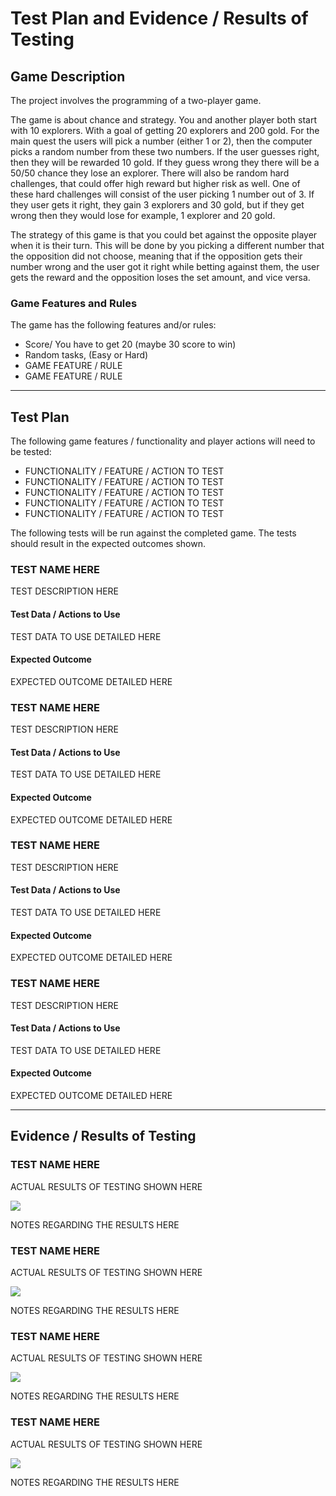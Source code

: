 # Test Plan and Evidence / Results of Testing

## Game Description

The project involves the programming of a two-player game.

The game is about chance and strategy. You and another player both start with 10 explorers. 
With a goal of getting 20 explorers and 200 gold.
For the main quest the users will pick a number (either 1 or 2), 
then the computer picks a random number from these two numbers.
If the user guesses right, then they will be rewarded 10 gold. 
If they guess wrong they there will be a 50/50 chance they lose an explorer.
There will also be random hard challenges, that could offer high reward but higher risk as well. 
One of these hard challenges will consist of the user picking 1 number out of 3. 
If they user gets it right, they gain 3 explorers and 30 gold, but if they get wrong then they would lose for example, 1 explorer and 20 gold.

The strategy of this game is that you could bet against the opposite player when it is their turn.
This will be done by you picking a different number that the opposition did not choose, 
meaning that if the opposition gets their number wrong and the user got it right while betting against them, 
the user gets the reward and the opposition loses the set amount, and vice versa.

### Game Features and Rules

The game has the following features and/or rules:

- Score/ You have to get 20 (maybe 30 score to win)
- Random tasks, (Easy or Hard)
- GAME FEATURE / RULE
- GAME FEATURE / RULE

---

## Test Plan

The following game features / functionality and player actions will need to be tested:

- FUNCTIONALITY / FEATURE / ACTION TO TEST
- FUNCTIONALITY / FEATURE / ACTION TO TEST
- FUNCTIONALITY / FEATURE / ACTION TO TEST
- FUNCTIONALITY / FEATURE / ACTION TO TEST
- FUNCTIONALITY / FEATURE / ACTION TO TEST

The following tests will be run against the completed game. The tests should result in the expected outcomes shown.


### TEST NAME HERE

TEST DESCRIPTION HERE

#### Test Data / Actions to Use

TEST DATA TO USE DETAILED HERE

#### Expected Outcome

EXPECTED OUTCOME DETAILED HERE


### TEST NAME HERE

TEST DESCRIPTION HERE

#### Test Data / Actions to Use

TEST DATA TO USE DETAILED HERE

#### Expected Outcome

EXPECTED OUTCOME DETAILED HERE


### TEST NAME HERE

TEST DESCRIPTION HERE

#### Test Data / Actions to Use

TEST DATA TO USE DETAILED HERE

#### Expected Outcome

EXPECTED OUTCOME DETAILED HERE


### TEST NAME HERE

TEST DESCRIPTION HERE

#### Test Data / Actions to Use

TEST DATA TO USE DETAILED HERE

#### Expected Outcome

EXPECTED OUTCOME DETAILED HERE


---


## Evidence / Results of Testing

### TEST NAME HERE

ACTUAL RESULTS OF TESTING SHOWN HERE

![](images/placeholder.jpg)

NOTES REGARDING THE RESULTS HERE


### TEST NAME HERE

ACTUAL RESULTS OF TESTING SHOWN HERE

![](images/placeholder.jpg)

NOTES REGARDING THE RESULTS HERE


### TEST NAME HERE

ACTUAL RESULTS OF TESTING SHOWN HERE

![](images/placeholder.jpg)

NOTES REGARDING THE RESULTS HERE


### TEST NAME HERE

ACTUAL RESULTS OF TESTING SHOWN HERE

![](images/placeholder.jpg)

NOTES REGARDING THE RESULTS HERE

